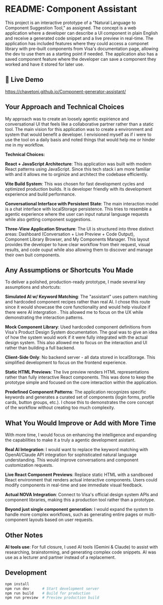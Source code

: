 # README: Component Assistant

This project is an interactive prototype of a "Natural Language to Component Suggestion Tool," as assigned. The concept is a web application where a developer can describe a UI component in plain English and receive a generated code snippet and a live preview in real-time.  The application has included features where they could access a componet library with pre-built components from Visa's documentation page, allowing the dev to use them as a starting point if needed.  The application also has a saved component feature where the developer can save a component they worked and have it stored for later use.  

## 🚀 Live Demo
https://chavetoni.github.io/Component-generator-assistant/


## Your Approach and Technical Choices

My approach was to create an loosely agentic expirience and conversational UI that feels like a collaborative partner rather than a static tool. The main vision for this application was to create a environment and system that would benefit a developer.  I envisioned myself as if i were to use the tool on a daily basis and noted things that would help me or hinder me in my workflow.

**Technical Choices:**

**React + JavaScript Architecture**: This application was built with modern React patterns using JavaScript.  Since this tech stack i am more familiar with and it allows me to orginize and architect the codebase efficiently. 

**Vite Build System**: This was chosen for fast development cycles and optimized production builds. It is developer friendly with its development experience and build performance.

**Conversational Interface with Persistent State**: The main interaction model is a chat interface with localStorage persistence. This tries to resemble a agentic experience where the user can input natural language requests while also getting component suggestions. 

**Three-View Application Structure**: The UI is structured into three distinct areas: Dashboard (Conversation + Live Preview + Code Output), Component Library Browser, and My Components Manager. This layout provides the developer to have clear workflow from their request, visual results, and code ouput while also allowing them to discover and manage their own buit components.


## Any Assumptions or Shortcuts You Made

To deliver a polished, production-ready prototype, I made several key assumptions and shortcuts:

**Simulated AI w/ Keyword Matching**: The "assistant" uses pattern matching and hardcoded component recipes rather than real AI. I chose this route since it would showcase the core functionality and would help visulize if there were AI intergration . This allowed me to focus on the UX while demonstrating the interaction patterns.

**Mock Component Library**: Used hardcoded component definitions from Visa's Product Design System documentation.  The goal was to give an idea of how the system would work if it were fully integrated with the actual design system. This also allowed me to focus on the interaction and UI rather than building a full backend.

**Client-Side Only**: No backend server - all data stored in localStorage. This simplified development to focus on the frontend experience.

**Static HTML Previews**: The live preview renders HTML representations rather than fully interactive React components. This was done to keep the prototype simple and focused on the core interaction within the application.

**Predefined Component Patterns**: The application recognizes specific keywords and generates a curated set of components (login forms, profile cards, button groups, etc.). I chose this to demonstrates the core concept of the workflow without creating too much complexity.

## What You Would Improve or Add with More Time

With more time, I would focus on enhancing the intelligence and expanding the capabilities to make it a truly a agentic development asistant.

**Real AI Integration**: I would want to replace the keyword matching with OpenAI/Claude API integration for sophisticated natural language understanding. This would improve conversations and component customization requests.

**Live React Component Previews**: Replace static HTML with a sandboxed React environment that renders actual interactive components. Users could modify components in real-time and see immediate visual feedback.

**Actual NOVA Integration**: Connect to Visa's official design system APIs and component libraries, making this a production tool rather than a prototype.

**Beyond just single component generation**: I would expand the system to handle more complex workflows, such as generating entire pages or multi-component layouts based on user requests.

## Other Notes ##

**AI tools use**: For full closure, I used AI tools (Gemini & Claude) to assist with researching, brainstorming, and generating complex code snippets. AI was use as a lecturer and partner instead of a replacement.

## Development

```bash
npm install
npm run dev      # Start development server
npm run build    # Build for production
npm run preview  # Preview production build
```

